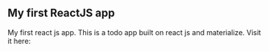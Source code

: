 ## My first ReactJS app
My first react js app. This is a todo app built on react js and materialize. Visit it here: 
